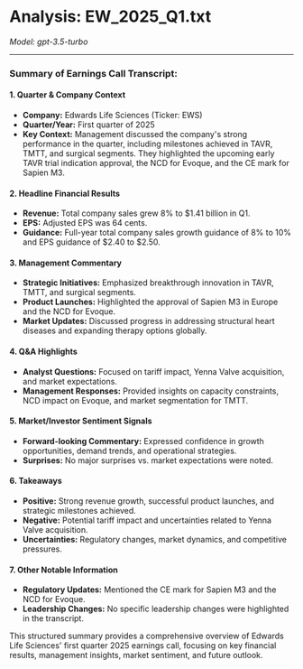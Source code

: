 # Analysis: EW_2025_Q1.txt

*Model: gpt-3.5-turbo*

---

### Summary of Earnings Call Transcript:

#### 1. **Quarter & Company Context**
- **Company:** Edwards Life Sciences (Ticker: EWS)
- **Quarter/Year:** First quarter of 2025
- **Key Context:** Management discussed the company's strong performance in the quarter, including milestones achieved in TAVR, TMTT, and surgical segments. They highlighted the upcoming early TAVR trial indication approval, the NCD for Evoque, and the CE mark for Sapien M3.

#### 2. **Headline Financial Results**
- **Revenue:** Total company sales grew 8% to $1.41 billion in Q1.
- **EPS:** Adjusted EPS was 64 cents.
- **Guidance:** Full-year total company sales growth guidance of 8% to 10% and EPS guidance of $2.40 to $2.50.

#### 3. **Management Commentary**
- **Strategic Initiatives:** Emphasized breakthrough innovation in TAVR, TMTT, and surgical segments.
- **Product Launches:** Highlighted the approval of Sapien M3 in Europe and the NCD for Evoque.
- **Market Updates:** Discussed progress in addressing structural heart diseases and expanding therapy options globally.

#### 4. **Q&A Highlights**
- **Analyst Questions:** Focused on tariff impact, Yenna Valve acquisition, and market expectations.
- **Management Responses:** Provided insights on capacity constraints, NCD impact on Evoque, and market segmentation for TMTT.

#### 5. **Market/Investor Sentiment Signals**
- **Forward-looking Commentary:** Expressed confidence in growth opportunities, demand trends, and operational strategies.
- **Surprises:** No major surprises vs. market expectations were noted.

#### 6. **Takeaways**
- **Positive:** Strong revenue growth, successful product launches, and strategic milestones achieved.
- **Negative:** Potential tariff impact and uncertainties related to Yenna Valve acquisition.
- **Uncertainties:** Regulatory changes, market dynamics, and competitive pressures.

#### 7. **Other Notable Information**
- **Regulatory Updates:** Mentioned the CE mark for Sapien M3 and the NCD for Evoque.
- **Leadership Changes:** No specific leadership changes were highlighted in the transcript.

This structured summary provides a comprehensive overview of Edwards Life Sciences' first quarter 2025 earnings call, focusing on key financial results, management insights, market sentiment, and future outlook.